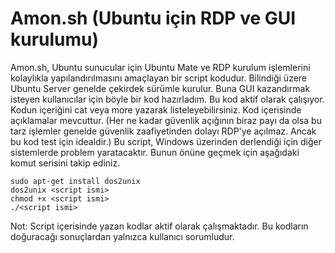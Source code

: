 # Amon.sh (Ubuntu için RDP ve GUI kurulumu)
Amon.sh, Ubuntu sunucular için Ubuntu Mate ve RDP kurulum işlemlerini kolaylıkla yapılandırılmasını amaçlayan bir script kodudur. Bilindiği üzere Ubuntu Server genelde çekirdek sürümle kurulur. Buna GUI kazandırmak isteyen kullanıcılar için böyle bir kod hazırladım. Bu kod aktif olarak çalışıyor. Kodun içeriğini cat veya more yazarak listeleyebilirsiniz. Kod içerisinde açıklamalar mevcuttur. (Her ne kadar güvenlik açığının biraz payı da olsa bu tarz işlemler genelde güvenlik zaafiyetinden dolayı RDP'ye açılmaz. Ancak bu kod test için idealdir.) Bu script, Windows üzerinden derlendiği için diğer sistemlerde problem yaratacaktır. Bunun önüne geçmek için aşağıdaki komut serisini takip ediniz.

```
sudo apt-get install dos2unix
dos2unix <script ismi>
chmod +x <script ismi>
./<script ismi>
```
Not: Script içerisinde yazan kodlar aktif olarak çalışmaktadır.  Bu kodların doğuracağı sonuçlardan yalnızca kullanıcı sorumludur.  
